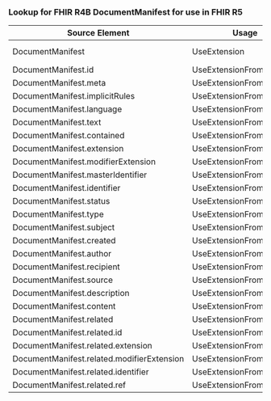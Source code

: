 ### Lookup for FHIR R4B DocumentManifest for use in FHIR R5

| Source Element | Usage | Target |
| -------------- | ----- | ------ |
| DocumentManifest | UseExtension | http://hl7.org/fhir/4.3/StructureDefinition/extension-DocumentManifest |
| DocumentManifest.id | UseExtensionFromAncestor | - |
| DocumentManifest.meta | UseExtensionFromAncestor | - |
| DocumentManifest.implicitRules | UseExtensionFromAncestor | - |
| DocumentManifest.language | UseExtensionFromAncestor | - |
| DocumentManifest.text | UseExtensionFromAncestor | - |
| DocumentManifest.contained | UseExtensionFromAncestor | - |
| DocumentManifest.extension | UseExtensionFromAncestor | - |
| DocumentManifest.modifierExtension | UseExtensionFromAncestor | - |
| DocumentManifest.masterIdentifier | UseExtensionFromAncestor | - |
| DocumentManifest.identifier | UseExtensionFromAncestor | - |
| DocumentManifest.status | UseExtensionFromAncestor | - |
| DocumentManifest.type | UseExtensionFromAncestor | - |
| DocumentManifest.subject | UseExtensionFromAncestor | - |
| DocumentManifest.created | UseExtensionFromAncestor | - |
| DocumentManifest.author | UseExtensionFromAncestor | - |
| DocumentManifest.recipient | UseExtensionFromAncestor | - |
| DocumentManifest.source | UseExtensionFromAncestor | - |
| DocumentManifest.description | UseExtensionFromAncestor | - |
| DocumentManifest.content | UseExtensionFromAncestor | - |
| DocumentManifest.related | UseExtensionFromAncestor | - |
| DocumentManifest.related.id | UseExtensionFromAncestor | - |
| DocumentManifest.related.extension | UseExtensionFromAncestor | - |
| DocumentManifest.related.modifierExtension | UseExtensionFromAncestor | - |
| DocumentManifest.related.identifier | UseExtensionFromAncestor | - |
| DocumentManifest.related.ref | UseExtensionFromAncestor | - |
